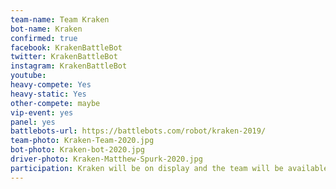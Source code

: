 ```yaml
---
team-name: Team Kraken
bot-name: Kraken
confirmed: true
facebook: KrakenBattleBot
twitter: KrakenBattleBot
instagram: KrakenBattleBot
youtube:
heavy-compete: Yes
heavy-static: Yes
other-compete: maybe
vip-event: yes
panel: yes
battlebots-url: https://battlebots.com/robot/kraken-2019/
team-photo: Kraken-Team-2020.jpg
bot-photo: Kraken-bot-2020.jpg
driver-photo: Kraken-Matthew-Spurk-2020.jpg
participation: Kraken will be on display and the team will be available for meet and greet throughout the weekend and at the Ruckus VIP Fundraiser!
---
```

